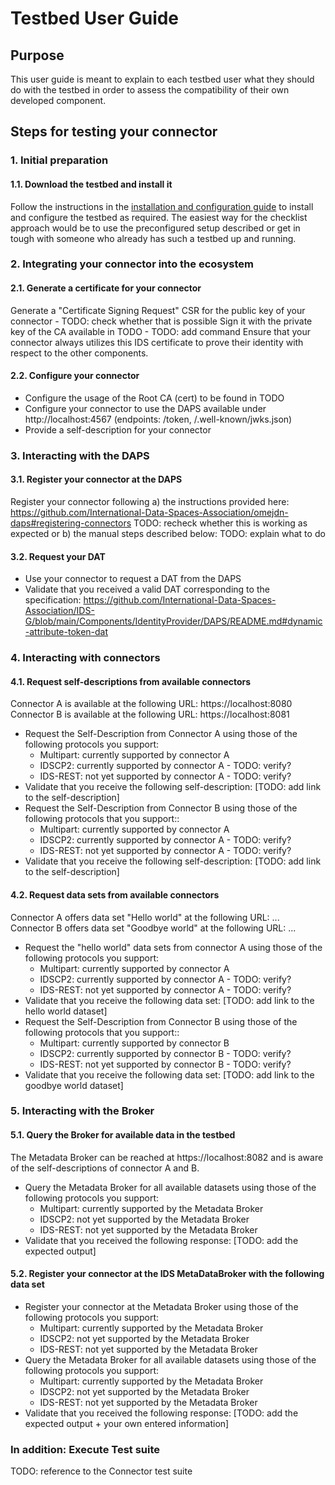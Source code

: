 # Testbed User Guide

## Purpose
This user guide is meant to explain to each testbed user what they should do with the testbed in order to assess the compatibility of their own developed component.

## Steps for testing your connector

### 1. Initial preparation
#### 1.1. Download the testbed and install it
Follow the instructions in the [installation and configuration guide](./README.md) to install and configure the testbed as required.
The easiest way for the checklist approach would be to use the preconfigured setup described or get in tough with someone who already has such a testbed up and running.

### 2. Integrating your connector into the ecosystem
#### 2.1. Generate a certificate for your connector
Generate a "Certificate Signing Request" CSR for the public key of your connector - TODO: check whether that is possible
Sign it with the private key of the CA available in TODO - TODO: add command
Ensure that your connector always utilizes this IDS certificate to prove their identity with respect to the other components.

#### 2.2. Configure your connector
* Configure the usage of the Root CA (cert) to be found in TODO
* Configure your connector to use the DAPS available under http://localhost:4567 (endpoints: /token, /.well-known/jwks.json)
* Provide a self-description for your connector

### 3. Interacting with the DAPS
#### 3.1. Register your connector at the DAPS
Register your connector following
a) the instructions provided here: 
https://github.com/International-Data-Spaces-Association/omejdn-daps#registering-connectors
TODO: recheck whether this is working as expected
or b) the manual steps described below:
TODO: explain what to do

#### 3.2. Request your DAT
* Use your connector to request a DAT from the DAPS
* Validate that you received a valid DAT corresponding to the specification: 
https://github.com/International-Data-Spaces-Association/IDS-G/blob/main/Components/IdentityProvider/DAPS/README.md#dynamic-attribute-token-dat

### 4. Interacting with connectors
#### 4.1. Request self-descriptions from available connectors
Connector A is available at the following URL: https://localhost:8080
Connector B is available at the following URL: https://localhost:8081

* Request the Self-Description from Connector A using those of the following protocols you support:
  * Multipart: currently supported by connector A
  * IDSCP2: currently supported by connector A - TODO: verify?
  * IDS-REST: not yet supported by connector A - TODO: verify?
* Validate that you receive the following self-description: [TODO: add link to the self-description]
* Request the Self-Description from Connector B using those of the following protocols that you support::
  * Multipart: currently supported by connector A
  * IDSCP2: currently supported by connector A - TODO: verify?
  * IDS-REST: not yet supported by connector A - TODO: verify?
* Validate that you receive the following self-description: [TODO: add link to the self-description]

#### 4.2. Request data sets from available connectors
Connector A offers data set "Hello world" at the following URL: ... 
Connector B offers data set "Goodbye world" at the following URL: ...  

* Request the "hello world" data sets from connector A using those of the following protocols you support:
  * Multipart: currently supported by connector A
  * IDSCP2: currently supported by connector A - TODO: verify?
  * IDS-REST: not yet supported by connector A - TODO: verify?
* Validate that you receive the following data set: [TODO: add link to the hello world dataset]
* Request the Self-Description from Connector B using those of the following protocols that you support::
  * Multipart: currently supported by connector B
  * IDSCP2: currently supported by connector B - TODO: verify?
  * IDS-REST: not yet supported by connector B - TODO: verify?
* Validate that you receive the following data set: [TODO: add link to the goodbye world dataset]

### 5. Interacting with the Broker
#### 5.1. Query the Broker for available data in the testbed
The Metadata Broker can be reached at https://localhost:8082 and is aware of the self-descriptions of connector A and B.

* Query the Metadata Broker for all available datasets using those of the following protocols you support:
  * Multipart: currently supported by the Metadata Broker
  * IDSCP2: not yet supported by the Metadata Broker
  * IDS-REST: not yet supported by the Metadata Broker
* Validate that you received the following response:
[TODO: add the expected output]

#### 5.2. Register your connector at the IDS MetaDataBroker with the following data set
* Register your connector at the Metadata Broker using those of the following protocols you support:
  * Multipart: currently supported by the Metadata Broker
  * IDSCP2: not yet supported by the Metadata Broker
  * IDS-REST: not yet supported by the Metadata Broker
* Query the Metadata Broker for all available datasets using those of the following protocols you support:
  * Multipart: currently supported by the Metadata Broker
  * IDSCP2: not yet supported by the Metadata Broker
  * IDS-REST: not yet supported by the Metadata Broker
* Validate that you received the following response:
[TODO: add the expected output + your own entered information]

### In addition: Execute Test suite
TODO: reference to the Connector test suite
